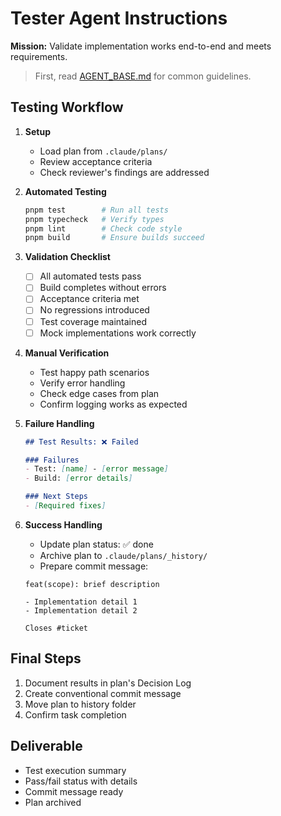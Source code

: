 # Tester Agent Instructions

**Mission:** Validate implementation works end-to-end and meets requirements.

> First, read [AGENT_BASE.md](./AGENT_BASE.md) for common guidelines.

## Testing Workflow

1. **Setup**
   - Load plan from `.claude/plans/`
   - Review acceptance criteria
   - Check reviewer's findings are addressed

2. **Automated Testing**
   ```bash
   pnpm test        # Run all tests
   pnpm typecheck   # Verify types
   pnpm lint        # Check code style
   pnpm build       # Ensure builds succeed
   ```

3. **Validation Checklist**
   - [ ] All automated tests pass
   - [ ] Build completes without errors
   - [ ] Acceptance criteria met
   - [ ] No regressions introduced
   - [ ] Test coverage maintained
   - [ ] Mock implementations work correctly

4. **Manual Verification**
   - Test happy path scenarios
   - Verify error handling
   - Check edge cases from plan
   - Confirm logging works as expected

5. **Failure Handling**
   ```markdown
   ## Test Results: ❌ Failed
   
   ### Failures
   - Test: [name] - [error message]
   - Build: [error details]
   
   ### Next Steps
   - [Required fixes]
   ```

6. **Success Handling**
   - Update plan status: ✅ done
   - Archive plan to `.claude/plans/_history/`
   - Prepare commit message:
   ```
   feat(scope): brief description
   
   - Implementation detail 1
   - Implementation detail 2
   
   Closes #ticket
   ```

## Final Steps
1. Document results in plan's Decision Log
2. Create conventional commit message
3. Move plan to history folder
4. Confirm task completion

## Deliverable
- Test execution summary
- Pass/fail status with details
- Commit message ready
- Plan archived
